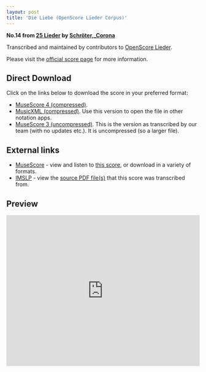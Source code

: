 ```yaml
---
layout: post
title: 'Die Liebe (OpenScore Lieder Corpus)'
---
```


__No.14 from [25 Lieder](https://fourscoreandmore.org/openscore/lieder/Schr%C3%B6ter%2C_Corona/25_Lieder/) by [Schröter,_Corona](https://fourscoreandmore.org/openscore/lieder/Schr%C3%B6ter%2C_Corona)__

Transcribed and maintained by contributors to [OpenScore Lieder].

Please visit the [official score page] for more information.

[official score page]: https://musescore.com/openscore-lieder-corpus/scores/6047364
[OpenScore Lieder]: https://musescore.com/openscore-lieder-corpus

## Direct Download

Click on the links below to download the score in your preferred format:
- [MuseScore 4 (compressed)](https://fourscoreandmore.org/openscore/lieder/Schr%C3%B6ter%2C_Corona/25_Lieder/14_Die_Liebe.mscz).
- [MusicXML (compressed)](https://fourscoreandmore.org/openscore/lieder/Schr%C3%B6ter%2C_Corona/25_Lieder/14_Die_Liebe.mxl). Use this version to open the file in other notation apps.
- [MuseScore 3 (uncompressed)](https://raw.githubusercontent.com/OpenScore/Lieder/refs/heads/main/scores/Schr%C3%B6ter%2C_Corona/25_Lieder/14_Die_Liebe/lc6047364.mscx). This is the version as transcribed by our team (with no updates etc.). It is uncompressed (so a larger file).

## External links

- [MuseScore] - view and listen to [this score][MuseScore], or download in a variety of formats.
- [IMSLP] - view the [source PDF file(s)][IMSLP] that this score was transcribed from.

[MuseScore]: https://musescore.com/score/6047364
[IMSLP]: https://imslp.org/wiki/Special:ReverseLookup/109659

## Preview

<iframe width="100%" height="394" src="https://musescore.com/openscore-lieder-corpus/scores/6047364/embed" frameborder="0" allowfullscreen allow="autoplay; fullscreen"></iframe>
